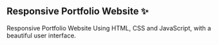 ## Responsive Portfolio Website ✨

Responsive Portfolio Website Using HTML, CSS and JavaScript, with a beautiful user interface. 

